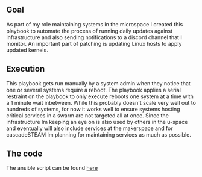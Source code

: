## Goal

As part of my role maintaining systems in the microspace I created this playbook to automate the process of running daily updates against infrastructure and also sending notifications to a discord channel that I monitor. An important part of patching is updating Linux hosts to apply updated kernels.

## Execution

This playbook gets run manually by a system admin when they notice that one or several systems require a reboot. The playbook applies a serial restraint on the playbook to only execute reboots one system at a time with a 1 minute wait inbetween. While this probably doesn't scale very well out to hundreds of systems, for now it works well to ensure systems hosting critical services in a swarm are not targeted all at once. Since the infrastructure Im keeping an eye on is also used by others in the u-space and eventually will also include services at the makerspace and for cascadeSTEAM Im planning for maintaining services as much as possible.

## The code

The ansible script can be found [here](https://github.com/kmatthews123/ansible/blob/main/Micro-Space/Playbooks/play-reboot-serial.yaml)